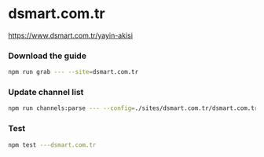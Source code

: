 # dsmart.com.tr

https://www.dsmart.com.tr/yayin-akisi

### Download the guide

```sh
npm run grab --- --site=dsmart.com.tr
```

### Update channel list

```sh
npm run channels:parse --- --config=./sites/dsmart.com.tr/dsmart.com.tr.config.js --output=./sites/dsmart.com.tr/dsmart.com.tr.channels.xml
```

### Test

```sh
npm test ---dsmart.com.tr
```
